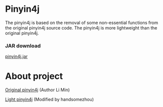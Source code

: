 # Pinyin4j
The pinyin4j is based on the removal of some non-essential functions from the original pinyin4j source code.
The pinyin4j is more lightweight than the original pinyin4j.

### JAR download
[pinyin4j.jar](https://github.com/handsomezhou/Pinyin4j/blob/master/external_res/jar/pinyin4j.jar?raw=true)
	 
# About project
[Original pinyin4j](http://pinyin4j.sourceforge.net/) (Author Li Min)

[Light pinyin4j](https://github.com/handsomezhou/Pinyin4j) (Modified by handsomezhou)


